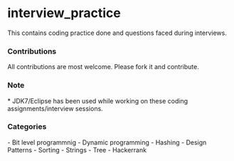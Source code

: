 # interview_practice

This contains coding practice done and questions faced during interviews.

<h3>Contributions</h3>
All contributions are most welcome. Please fork it and contribute.

<h3>Note</h3>
* JDK7/Eclipse has been used while working on these coding assignments/interview sessions.

<h3>Categories</h3>
	- Bit level programmnig
	- Dynamic programming
	- Hashing
	- Design Patterns
	- Sorting
	- Strings
	- Tree
	- Hackerrank
